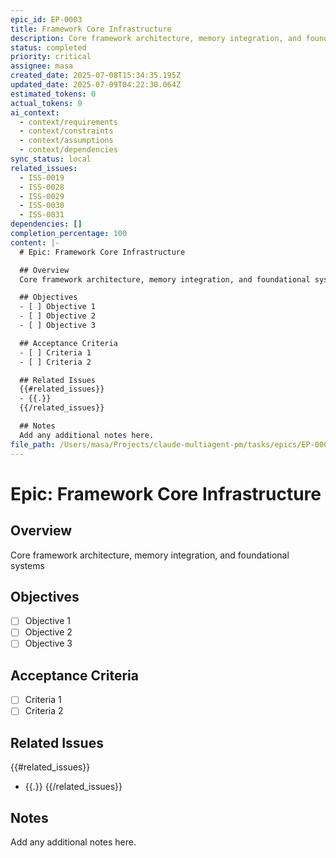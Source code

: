 ```yaml
---
epic_id: EP-0003
title: Framework Core Infrastructure
description: Core framework architecture, memory integration, and foundational systems
status: completed
priority: critical
assignee: masa
created_date: 2025-07-08T15:34:35.195Z
updated_date: 2025-07-09T04:22:30.064Z
estimated_tokens: 0
actual_tokens: 0
ai_context:
  - context/requirements
  - context/constraints
  - context/assumptions
  - context/dependencies
sync_status: local
related_issues:
  - ISS-0019
  - ISS-0028
  - ISS-0029
  - ISS-0030
  - ISS-0031
dependencies: []
completion_percentage: 100
content: |-
  # Epic: Framework Core Infrastructure

  ## Overview
  Core framework architecture, memory integration, and foundational systems

  ## Objectives
  - [ ] Objective 1
  - [ ] Objective 2
  - [ ] Objective 3

  ## Acceptance Criteria
  - [ ] Criteria 1
  - [ ] Criteria 2

  ## Related Issues
  {{#related_issues}}
  - {{.}}
  {{/related_issues}}

  ## Notes
  Add any additional notes here.
file_path: /Users/masa/Projects/claude-multiagent-pm/tasks/epics/EP-0003-framework-core-infrastructure.md
---
```


# Epic: Framework Core Infrastructure

## Overview
Core framework architecture, memory integration, and foundational systems

## Objectives
- [ ] Objective 1
- [ ] Objective 2
- [ ] Objective 3

## Acceptance Criteria
- [ ] Criteria 1
- [ ] Criteria 2

## Related Issues
{{#related_issues}}
- {{.}}
{{/related_issues}}

## Notes
Add any additional notes here.
